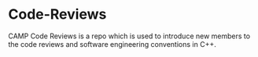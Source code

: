 # Code-Reviews
CAMP Code Reviews is a repo which is used to introduce new members to the code reviews and software engineering conventions in C++.
